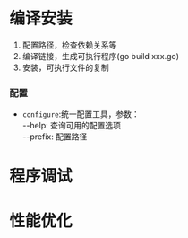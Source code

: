 # 编译安装

1. 配置路径，检查依赖关系等
2. 编译链接，生成可执行程序(go build xxx.go)  
3. 安装，可执行文件的复制

### 配置

- `configure`:统一配置工具，参数：  
--help: 查询可用的配置选项  
--prefix: 配置路径  






# 程序调试




# 性能优化